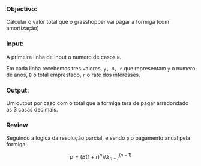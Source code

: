 ### Objectivo:

Calcular o valor total que o grasshopper vai pagar a formiga (com amortização)

### Input:

A primeira linha de input o numero de casos `N`.

Em cada linha recebemos tres valores, `y, B, r` que representam `y` o numero de anos, `B` o total emprestado, `r` o rate dos interesses.

### Output:

Um output por caso com o total que a formiga tera de pagar arredondado as 3 casas decimais.

### Review

Seguindo a logica da resolução parcial, e sendo `p` o pagamento anual pela formiga:

```math
p=(B(1+r)^n)/\Sigma_{n+r}^(n-1)
```
